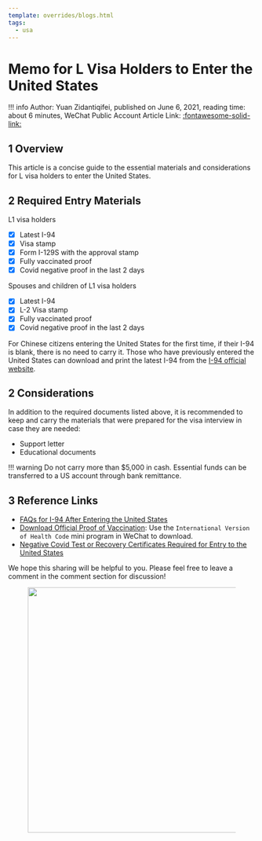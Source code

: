 ```yaml
---
template: overrides/blogs.html
tags:
  - usa
---
```


# Memo for L Visa Holders to Enter the United States

!!! info
    Author: Yuan Zidantiqifei, published on June 6, 2021, reading time: about 6 minutes, WeChat Public Account Article Link: [:fontawesome-solid-link:]()

## 1 Overview

This article is a concise guide to the essential materials and considerations for L visa holders to enter the United States.

## 2 Required Entry Materials

L1 visa holders

- [X] Latest I-94
- [X] Visa stamp
- [X] Form I-129S with the approval stamp
- [X] Fully vaccinated proof 
- [X] Covid negative proof in the last 2 days

Spouses and children of L1 visa holders

- [X] Latest I-94
- [X] L-2 Visa stamp
- [X] Fully vaccinated proof 
- [X] Covid negative proof in the last 2 days

For Chinese citizens entering the United States for the first time, if their I-94 is blank, there is no need to carry it. Those who have previously entered the United States can download and print the latest I-94 from the [I-94 official website](https://i94.cbp.dhs.gov/I94/#/recent-search).

## 2 Considerations

In addition to the required documents listed above, it is recommended to keep and carry the materials that were prepared for the visa interview in case they are needed:

- Support letter
- Educational documents

!!! warning
    Do not carry more than $5,000 in cash. Essential funds can be transferred to a US account through bank remittance.

## 3 Reference Links

- [FAQs for I-94 After Entering the United States](https://mp.weixin.qq.com/s/brFB535_t6f-86noh328Qg)
- [Download Official Proof of Vaccination](https://mp.weixin.qq.com/s/13tBsDg8-LZLZzRumehejw): Use the `International Version of Health Code` mini program in WeChat to download.
- [Negative Covid Test or Recovery Certificates Required for Entry to the United States](https://mp.weixin.qq.com/s/JlK1_uxuqNrbMm1vye_Neg)

We hope this sharing will be helpful to you. Please feel free to leave a comment in the comment section for discussion!

<figure>
  <img src="https://cdn.jsdelivr.net/gh/BulletTech2021/Pics/2021-6-14/1623639526512-1080P%20(Full%20HD)%20-%20Tail%20Pic.png" width="500" />
</figure>
